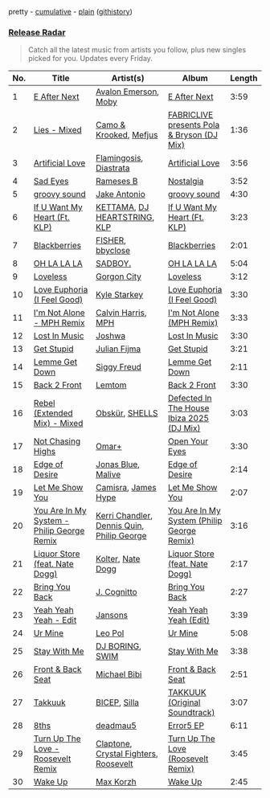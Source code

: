 pretty - [cumulative](/playlists/cumulative/Release%20Radar.md) - [plain](/playlists/plain/37i9dQZEVXbsudmxBFKW7G) ([githistory](https://github.githistory.xyz/vitokorn/spotify-playlist-archive/blob/master/playlists/plain/37i9dQZEVXbsudmxBFKW7G))
### [Release Radar](https://open.spotify.com/playlist/37i9dQZEVXbsudmxBFKW7G)

> Catch all the latest music from artists you follow, plus new singles picked for you. Updates every Friday.

| No. | Title | Artist(s) | Album | Length |
|---|---|---|---|---|
| 1 | [E After Next](https://open.spotify.com/track/1yb4K5pUkIfRZIw32ZaTvx) | [Avalon Emerson](https://open.spotify.com/artist/4yrO1N273PlTaixa4BNwBz), [Moby](https://open.spotify.com/artist/3OsRAKCvk37zwYcnzRf5XF) | [E After Next](https://open.spotify.com/album/1YNNaOiibKxllupH7pcEyU) | 3:59 |
| 2 | [Lies - Mixed](https://open.spotify.com/track/1GpHmQT4wrR1J3QWxK6OnR) | [Camo & Krooked](https://open.spotify.com/artist/2N8IPNZTiNo3nj4mreOlHU), [Mefjus](https://open.spotify.com/artist/54qqaSH6byJIb8eFWxe3Pj) | [FABRICLIVE presents Pola & Bryson (DJ Mix)](https://open.spotify.com/album/3PskBgpGpeDCsxgwXnQXXi) | 1:36 |
| 3 | [Artificial Love](https://open.spotify.com/track/3bp5qpZaIgSiCBdgZP2s49) | [Flamingosis](https://open.spotify.com/artist/75cW8FFekyCjj0mfZM1Gfb), [Diastrata](https://open.spotify.com/artist/1Z1MedqFUlxM3OHqdHK7mx) | [Artificial Love](https://open.spotify.com/album/65UpqgG3qjIrwPLVfdIg2z) | 3:56 |
| 4 | [Sad Eyes](https://open.spotify.com/track/5Hsxnog9sHKbilVxgRuFSD) | [Rameses B](https://open.spotify.com/artist/06EfEcjc0vdvI6VNL0soIO) | [Nostalgia](https://open.spotify.com/album/5XVfz9LCSjj6dVahUztcty) | 3:52 |
| 5 | [groovy sound](https://open.spotify.com/track/6y9ZHB5YdYkWzGTwOt7GtV) | [Jake Antonio](https://open.spotify.com/artist/5jpgPXIFQ0RzKw2IHyS8JC) | [groovy sound](https://open.spotify.com/album/3eMtNEEmPfzUohZ5M34NWf) | 4:30 |
| 6 | [If U Want My Heart (Ft. KLP)](https://open.spotify.com/track/6xLcLWmWW2Kle7zacIIT5A) | [KETTAMA](https://open.spotify.com/artist/3an9rnsXKPCAMlZgH4A0n4), [DJ HEARTSTRING](https://open.spotify.com/artist/5tcwaJBUyEdxQxvieuQxU7), [KLP](https://open.spotify.com/artist/3cWOwptrfEuGMJ2cM7ipc3) | [If U Want My Heart (Ft. KLP)](https://open.spotify.com/album/1MW85rBJDHzpDIu4rtKPez) | 3:23 |
| 7 | [Blackberries](https://open.spotify.com/track/1QDpXIgR0U7ta48CwEYBeL) | [FISHER](https://open.spotify.com/artist/1VJ0briNOlXRtJUAzoUJdt), [bbyclose](https://open.spotify.com/artist/2UNjfzEkfsdWVDwnuD6vdH) | [Blackberries](https://open.spotify.com/album/0wRizVFvSd8ASY1OSnnnID) | 2:01 |
| 8 | [OH LA LA LA](https://open.spotify.com/track/2duTqBeSitMgJhEd6liHpV) | [SADBOY.](https://open.spotify.com/artist/02BJyYGwTqLYBHG4YAl7k7) | [OH LA LA LA](https://open.spotify.com/album/289rxtnsbzwJRib8tfClMe) | 5:04 |
| 9 | [Loveless](https://open.spotify.com/track/4aHbNb41EVPHpd7bDlm0qm) | [Gorgon City](https://open.spotify.com/artist/4VNQWV2y1E97Eqo2D5UTjx) | [Loveless](https://open.spotify.com/album/3J7RqdFl8npQPq43yPTngZ) | 3:12 |
| 10 | [Love Euphoria (I Feel Good)](https://open.spotify.com/track/3VpFujVyjX04qiwnvspzgM) | [Kyle Starkey](https://open.spotify.com/artist/1crvHImsszKXTJr4wsOPhe) | [Love Euphoria (I Feel Good)](https://open.spotify.com/album/73heBwV4IvI06h27Fdjevs) | 3:30 |
| 11 | [I'm Not Alone - MPH Remix](https://open.spotify.com/track/1z6pTKnrEpokcfwked9cNx) | [Calvin Harris](https://open.spotify.com/artist/7CajNmpbOovFoOoasH2HaY), [MPH](https://open.spotify.com/artist/62SCu33InHVq97VaWw3eof) | [I'm Not Alone (MPH Remix)](https://open.spotify.com/album/17Ig8wh18XZqSjxfzyXCW5) | 3:33 |
| 12 | [Lost In Music](https://open.spotify.com/track/7FUKSjbSp3GrEEPTmj5e5R) | [Joshwa](https://open.spotify.com/artist/1PzAgFVk9v8cxn9flrqrv5) | [Lost In Music](https://open.spotify.com/album/51da1nUSWtm7kA6JZuu6lT) | 3:30 |
| 13 | [Get Stupid](https://open.spotify.com/track/22pC8m4kzjrMQRJXYg0usw) | [Julian Fijma](https://open.spotify.com/artist/3KEvY1XBn7ZqQcHhUoGeqy) | [Get Stupid](https://open.spotify.com/album/0xkWdnlmmsfqbFrdqlrGom) | 3:21 |
| 14 | [Lemme Get Down](https://open.spotify.com/track/2MBPt1MzFfKMy2RLdBmEAf) | [Siggy Freud](https://open.spotify.com/artist/7pZjmToqPVazSjSXKDoXw2) | [Lemme Get Down](https://open.spotify.com/album/3SNtRDYHo77QPO8Ct4kkbp) | 2:11 |
| 15 | [Back 2 Front](https://open.spotify.com/track/2fUNlLJrzdX1uoK6pMwuai) | [Lemtom](https://open.spotify.com/artist/2B9xp0rpwFz5TON2ZSSKEF) | [Back 2 Front](https://open.spotify.com/album/6GyV9Uov54iX2ldS2333is) | 3:30 |
| 16 | [Rebel (Extended Mix) - Mixed](https://open.spotify.com/track/3x5ce2O4LxiL4ilHjE1Yzc) | [Obskür](https://open.spotify.com/artist/29MTNlaVntQaQiDyj8KGwx), [SHELLS](https://open.spotify.com/artist/1ZwuShKjJItDJez0aDCsxN) | [Defected In The House Ibiza 2025 (DJ Mix)](https://open.spotify.com/album/6OWwaIqKSqvl9CCBCkPwfc) | 3:03 |
| 17 | [Not Chasing Highs](https://open.spotify.com/track/0FIsiWvMRe0XFTnwczY7A6) | [Omar+](https://open.spotify.com/artist/06HO1b1nd4kQzRakdZBTSc) | [Open Your Eyes](https://open.spotify.com/album/1S50W2WN9qp2nclzQuFaFE) | 3:30 |
| 18 | [Edge of Desire](https://open.spotify.com/track/4A56h4B9xUuMMXoKuj18HT) | [Jonas Blue](https://open.spotify.com/artist/1HBjj22wzbscIZ9sEb5dyf), [Malive](https://open.spotify.com/artist/5JsnFhU4OqgEtNXs7Sq1Vm) | [Edge of Desire](https://open.spotify.com/album/53b1lFTsC7lV3pieOFYZ9i) | 2:14 |
| 19 | [Let Me Show You](https://open.spotify.com/track/54gbT3Z51KXbmeGwp2DZBC) | [Camisra](https://open.spotify.com/artist/1aHPNBPSjYv4vHc2pU37Xf), [James Hype](https://open.spotify.com/artist/43BxCL6t4c73BQnIJtry5v) | [Let Me Show You](https://open.spotify.com/album/3gJ9wr05mkqkZlR2hVF5xU) | 2:07 |
| 20 | [You Are In My System - Philip George Remix](https://open.spotify.com/track/0hIa0aOhFV9sZhtRdNcYPo) | [Kerri Chandler](https://open.spotify.com/artist/7nqpEU6DCHkNtK1bYsyS3W), [Dennis Quin](https://open.spotify.com/artist/1iaGffGcjxdzSFkwfCN2Ul), [Philip George](https://open.spotify.com/artist/0Q9slhIaEgg190iG8udYIV) | [You Are In My System (Philip George Remix)](https://open.spotify.com/album/1AQ1S6l99M7Z1ldeV1e8hY) | 3:16 |
| 21 | [Liquor Store (feat. Nate Dogg)](https://open.spotify.com/track/1Ofr85G2VL1z2Ge4g0R6CT) | [Kolter](https://open.spotify.com/artist/2Invsp3HSrAeJy4u7Retry), [Nate Dogg](https://open.spotify.com/artist/1Oa0bMld0A3u5OTYfMzp5h) | [Liquor Store (feat. Nate Dogg)](https://open.spotify.com/album/4s6ArJmKtOG3xOtV7AsdjZ) | 2:17 |
| 22 | [Bring You Back](https://open.spotify.com/track/4vtsZaRIKKtgeOFJymNmqO) | [J. Cognitto](https://open.spotify.com/artist/19770aFQnsVbdMJQYngSmA) | [Bring You Back](https://open.spotify.com/album/4shzWUwiZ8ObP3eWUCF3y3) | 2:27 |
| 23 | [Yeah Yeah Yeah - Edit](https://open.spotify.com/track/2yp1kALznMhk5uVd8PdA0j) | [Jansons](https://open.spotify.com/artist/0gztzLIt9uRDJd4Jl9TSLY) | [Yeah Yeah Yeah (Edit)](https://open.spotify.com/album/5CgHBjU9PiSUruJqKbVvx8) | 3:39 |
| 24 | [Ur Mine](https://open.spotify.com/track/5STRVj4jjpqcCzkV7Fxc6C) | [Leo Pol](https://open.spotify.com/artist/2PBE0KQEqT34oYjjFyI9Mz) | [Ur Mine](https://open.spotify.com/album/7EJrKDCVtHJzjnpv9cAnFq) | 5:08 |
| 25 | [Stay With Me](https://open.spotify.com/track/3hNvPDkp0YhfnHsXI8Jjo4) | [DJ BORING](https://open.spotify.com/artist/3MkIU5jhXTMK9pYQTRVI6p), [SWIM](https://open.spotify.com/artist/1OxXLWb0AXEgOfTUzlDg3V) | [Stay With Me](https://open.spotify.com/album/3OhQt27QuWnL0X41bgi3rk) | 3:38 |
| 26 | [Front & Back Seat](https://open.spotify.com/track/1KyMTc7vqMotAPD21EvzBx) | [Michael Bibi](https://open.spotify.com/artist/4cvdQRyHmkSQSakUrW2oxv) | [Front & Back Seat](https://open.spotify.com/album/3prlLKT6UH9wH4zmIhiNyG) | 2:51 |
| 27 | [Takkuuk](https://open.spotify.com/track/7rrploI6JNiOToT5gEcCOa) | [BICEP](https://open.spotify.com/artist/73A3bLnfnz5BoQjb4gNCga), [Silla](https://open.spotify.com/artist/4IQbgsqEGJsajflMA2dZ6W) | [TAKKUUK (Original Soundtrack)](https://open.spotify.com/album/60g26elZ1WbA4abG7HvLo7) | 3:07 |
| 28 | [8ths](https://open.spotify.com/track/3oLfgPob5XKsY48VB20UZz) | [deadmau5](https://open.spotify.com/artist/2CIMQHirSU0MQqyYHq0eOx) | [Error5 EP](https://open.spotify.com/album/47LmTgQtRaRhVAUgIuVpF2) | 6:11 |
| 29 | [Turn Up The Love - Roosevelt Remix](https://open.spotify.com/track/6PoriAHnwpIM3EDFUAZNSI) | [Claptone](https://open.spotify.com/artist/4mncDFjVLUa3s025Tct3Ry), [Crystal Fighters](https://open.spotify.com/artist/75EZuo5MHV2572NRpMWotC), [Roosevelt](https://open.spotify.com/artist/4AQrqVz6BYwy29iMxcGtx7) | [Turn Up The Love (Roosevelt Remix)](https://open.spotify.com/album/71wq1IxTjclhzDx1PUlkU1) | 3:45 |
| 30 | [Wake Up](https://open.spotify.com/track/4T6kkDUqUiv7Adh9o5ImRw) | [Max Korzh](https://open.spotify.com/artist/5meD8C7oGK5yUEY2T7ZZ7W) | [Wake Up](https://open.spotify.com/album/0KIv2HwJItvjalsFzQRzf8) | 2:45 |